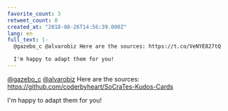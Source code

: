 ```yaml
---
favorite_count: 3
retweet_count: 0
created_at: "2018-08-26T14:56:39.000Z"
lang: en
full_text: |-
  @gazebo_c @alvarobiz Here are the sources: https://t.co/VeNYE827tQ

  I'm happy to adapt them for you!
---
```


[@gazebo_c](https://twitter.com/gazebo_c)
[@alvarobiz](https://twitter.com/alvarobiz) Here are the sources:
<https://github.com/coderbyheart/SoCraTes-Kudos-Cards>

I'm happy to adapt them for you!
